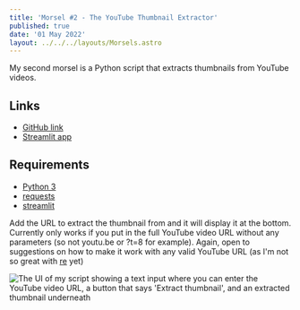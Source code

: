 ```yaml
---
title: 'Morsel #2 - The YouTube Thumbnail Extractor'
published: true
date: '01 May 2022'
layout: ../../../layouts/Morsels.astro
---
```


My second morsel is a Python script that extracts thumbnails from YouTube videos.

## Links

* [GitHub link](https://github.com/starchildluke/yt_thumbnail)
* [Streamlit app](https://share.streamlit.io/starchildluke/yt_thumbnail/main/yt_st.py)

## Requirements

* [Python 3](https://www.python.org/downloads/)
* [requests](https://docs.python-requests.org/)
* [streamlit](https://streamlit.io/)

Add the URL to extract the thumbnail from and it will display it at the bottom. Currently only works if you put in the full YouTube video URL without any parameters (so not youtu.be or ?t=8 for example). Again, open to suggestions on how to make it work with any valid YouTube URL (as I'm not so great with [re](https://docs.python.org/3/library/re.html) yet)

![The UI of my script showing a text input where you can enter the YouTube video URL, a button that says 'Extract thumbnail', and an extracted thumbnail underneath](/images/yt_st.gif)